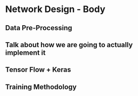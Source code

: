 # Network Design - Body

## Data Pre-Processing


## Talk about how we are going to actually implement it


## Tensor Flow + Keras


## Training Methodology
